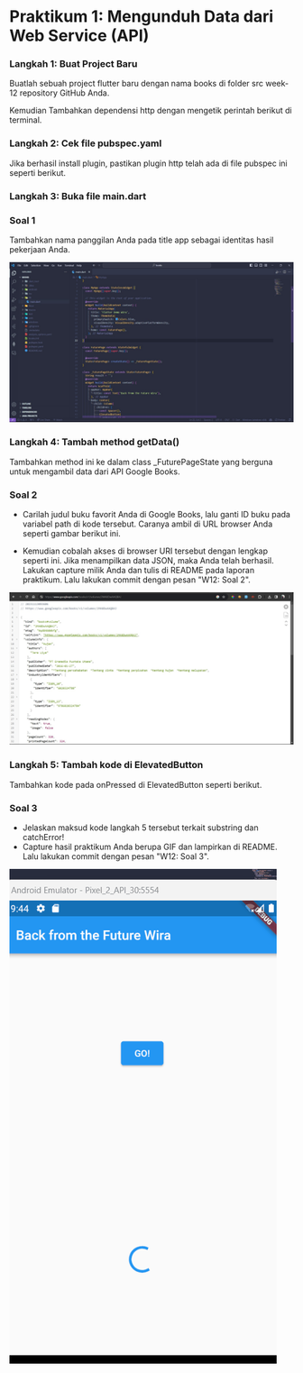 # Praktikum 1: Mengunduh Data dari Web Service (API)

### Langkah 1: Buat Project Baru

Buatlah sebuah project flutter baru dengan nama books di folder src week-12 repository GitHub Anda.

Kemudian Tambahkan dependensi http dengan mengetik perintah berikut di terminal.

### Langkah 2: Cek file pubspec.yaml

Jika berhasil install plugin, pastikan plugin http telah ada di file pubspec ini seperti berikut.

### Langkah 3: Buka file main.dart

### Soal 1

Tambahkan nama panggilan Anda pada title app sebagai identitas hasil pekerjaan Anda.

![This is an alt text.](./docs/praktikum1_1.jpg "gambar")

### Langkah 4: Tambah method getData()

Tambahkan method ini ke dalam class \_FuturePageState yang berguna untuk mengambil data dari API Google Books.

### Soal 2

- Carilah judul buku favorit Anda di Google Books, lalu ganti ID buku pada variabel path di kode tersebut. Caranya ambil di URL browser Anda seperti gambar berikut ini.

- Kemudian cobalah akses di browser URI tersebut dengan lengkap seperti ini. Jika menampilkan data JSON, maka Anda telah berhasil. Lakukan capture milik Anda dan tulis di README pada laporan praktikum. Lalu lakukan commit dengan pesan "W12: Soal 2".

![This is an alt text.](./docs/praktikum1_2.jpg "gambar")

### Langkah 5: Tambah kode di ElevatedButton

Tambahkan kode pada onPressed di ElevatedButton seperti berikut.

### Soal 3

- Jelaskan maksud kode langkah 5 tersebut terkait substring dan catchError!
- Capture hasil praktikum Anda berupa GIF dan lampirkan di README. Lalu lakukan commit dengan pesan "W12: Soal 3".

![This is an alt text.](./docs/praktikum1_hasil.gif "gambar")
